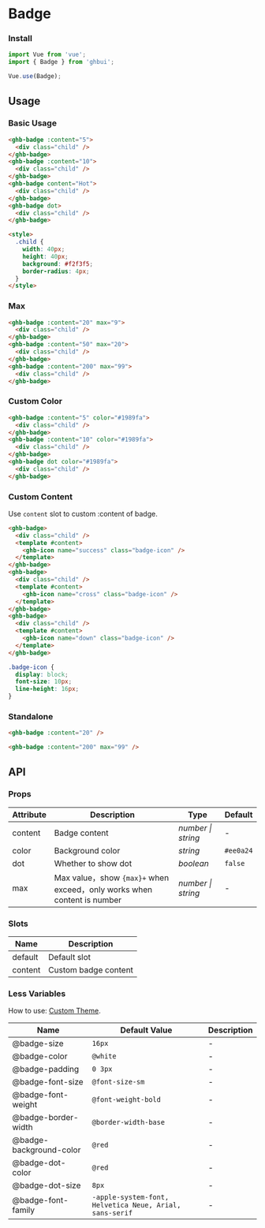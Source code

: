 # Badge

### Install

```js
import Vue from 'vue';
import { Badge } from 'ghbui';

Vue.use(Badge);
```

## Usage

### Basic Usage

```html
<ghb-badge :content="5">
  <div class="child" />
</ghb-badge>
<ghb-badge :content="10">
  <div class="child" />
</ghb-badge>
<ghb-badge content="Hot">
  <div class="child" />
</ghb-badge>
<ghb-badge dot>
  <div class="child" />
</ghb-badge>

<style>
  .child {
    width: 40px;
    height: 40px;
    background: #f2f3f5;
    border-radius: 4px;
  }
</style>
```

### Max

```html
<ghb-badge :content="20" max="9">
  <div class="child" />
</ghb-badge>
<ghb-badge :content="50" max="20">
  <div class="child" />
</ghb-badge>
<ghb-badge :content="200" max="99">
  <div class="child" />
</ghb-badge>
```

### Custom Color

```html
<ghb-badge :content="5" color="#1989fa">
  <div class="child" />
</ghb-badge>
<ghb-badge :content="10" color="#1989fa">
  <div class="child" />
</ghb-badge>
<ghb-badge dot color="#1989fa">
  <div class="child" />
</ghb-badge>
```

### Custom Content

Use `content` slot to custom :content of badge.

```html
<ghb-badge>
  <div class="child" />
  <template #content>
    <ghb-icon name="success" class="badge-icon" />
  </template>
</ghb-badge>
<ghb-badge>
  <div class="child" />
  <template #content>
    <ghb-icon name="cross" class="badge-icon" />
  </template>
</ghb-badge>
<ghb-badge>
  <div class="child" />
  <template #content>
    <ghb-icon name="down" class="badge-icon" />
  </template>
</ghb-badge>
```

```css
.badge-icon {
  display: block;
  font-size: 10px;
  line-height: 16px;
}
```

### Standalone

```html
<ghb-badge :content="20" />

<ghb-badge :content="200" max="99" />
```

## API

### Props

| Attribute | Description | Type | Default |
| --- | --- | --- | --- |
| content | Badge content | _number \| string_ | - |
| color | Background color | _string_ | `#ee0a24` |
| dot | Whether to show dot | _boolean_ | `false` |
| max | Max value，show `{max}+` when exceed，only works when content is number | _number \| string_ | - |

### Slots

| Name    | Description          |
| ------- | -------------------- |
| default | Default slot         |
| content | Custom badge content |

### Less Variables

How to use: [Custom Theme](#/en-US/theme).

| Name | Default Value | Description |
| --- | --- | --- |
| @badge-size | `16px` | - |
| @badge-color | `@white` | - |
| @badge-padding | `0 3px` | - |
| @badge-font-size | `@font-size-sm` | - |
| @badge-font-weight | `@font-weight-bold` | - |
| @badge-border-width | `@border-width-base` | - |
| @badge-background-color | `@red` | - |
| @badge-dot-color | `@red` | - |
| @badge-dot-size | `8px` | - |
| @badge-font-family | `-apple-system-font, Helvetica Neue, Arial, sans-serif` | - |
